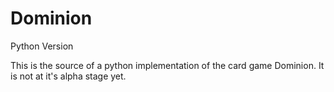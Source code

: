 Dominion
========

Python Version

This is the source of a python implementation of the card game Dominion. It is not at it's alpha stage yet.
